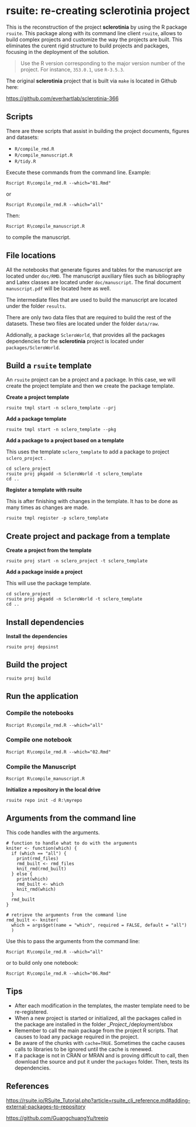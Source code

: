 # rsuite: re-creating sclerotinia project


This is the reconstruction of the project **sclerotinia** by using the R package `rsuite`. This package along with its command line client `rsuite`, allows to build complex projects and customize the way the projects are built. This eliminates the curent rigid structure to build projects and packages, focusing in the deployment of the solution.

> Use the R version corresponding to the major version number of the project. For instance, `353.0.1`, use `R-3.5.3`.

The original **sclerotinia** project that is built via `make` is located in Github here:

<https://github.com/everhartlab/sclerotinia-366>

## Scripts
There are three scripts that assist in building the project documents, figures and datasets:

* `R/compile_rmd.R`
* `R/compile_manuscript.R`
* `R/tidy.R`

Execute these commands from the command line.
Example:

```
Rscript R\compile_rmd.R --which="01.Rmd"
```

or 

```
Rscript R\compile_rmd.R --which="all"
```

Then:

```
Rscript R\compile_manuscript.R
```

to compile the manuscript.


## File locations
All the notebooks that generate figures and tables for the manuscript are located under `doc/RMD`. The manuscript auxiliary files such as bibliography and Latex classes are located under `doc/manuscript`. The final document `manuscript.pdf` will be located here as well.

The intermediate files that are used to build the manuscript are located under the folder `results`.

There are only two data files that are required to build the rest of the datasets. These two files are located under the folder `data/raw`.

Addionally, a package `ScleroWorld`, that provides all the packages dependencies for the **sclerotinia** project is located under `packages/ScleroWorld`.


## Build a `rsuite` template

An `rsuite` project can be a project and a package. In this case, we will create the project template and then we create the package template.

**Create a project template**

```
rsuite tmpl start -n sclero_template --prj
```



**Add a package  template**

```
rsuite tmpl start -n sclero_template --pkg
```



**Add a package to a project based on a template**

This uses the template `sclero_template` to add a package to project `sclero_project` .

```
cd sclero_project
rsuite proj pkgadd -n ScleroWorld -t sclero_template
cd ..
```




**Register a template with rsuite**

This is after finishing with changes in the template. It has to be done as many times as changes are made.

```
rsuite tmpl register -p sclero_template
```



## Create project and package from a template

**Create a project from the template**

```
rsuite proj start -n sclero_project -t sclero_template
```



**Add a package inside a project**

This will use the package template.

````
cd sclero_project
rsuite proj pkgadd -n ScleroWorld -t sclero_template
cd ..
````



## Install dependencies

**Install the dependencies**

```
rsuite proj depsinst
```



## Build the project

```
rsuite proj build
```



## Run the application

### Compile the notebooks

```
Rscript R\compile_rmd.R --which="all"
```

### Compile one notebook

```
Rscript R\compile_rmd.R --which="02.Rmd"
```

### Compile the Manuscript

```
Rscript R\compile_manuscript.R
```



**Initialize a repository in the local drive**

```
rsuite repo init -d R:\myrepo
```



## Arguments from the command line

This code handles with the arguments.

```
# function to handle what to do with the arguments
kniter <- function(which) {
  if (which == "all") {
    print(rmd_files)
    rmd_built <- rmd_files
    knit_rmd(rmd_built)
  } else {
    print(which)
    rmd_built <- which
    knit_rmd(which)
  }
  rmd_built
}

# retrieve the arguments from the command line
rmd_built <- kniter(
  which = args$get(name = "which", required = FALSE, default = "all")
  )
```

Use this to pass the arguments from the command line:

```
Rscript R\compile_rmd.R --which="all"
```

or to build only one notebook:

```
Rscript R\compile_rmd.R --which="06.Rmd"
```





## Tips

* After each modification in the templates, the master template need to be re-registered.
* When a new project is started or initialized, all the packages called in the package are installed in the folder \__Project\__/deployment/sbox
* Remember to call the main package from the project R scripts. That causes to load any package required in the project.
* Be aware of the chunks with `cache=TRUE`. Sometimes the cache causes calls to libraries to be ignored until the cache is renewed.
* If a package is not in CRAN or MRAN and is proving difficult to call, then download the source and put it under the `packages` folder. Then, tests its dependencies.



## References

<https://rsuite.io/RSuite_Tutorial.php?article=rsuite_cli_reference.md#adding-external-packages-to-repository>

<https://github.com/GuangchuangYu/treeio>

